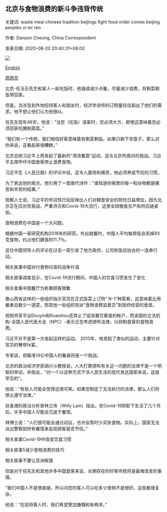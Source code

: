 ## 北京与食物浪费的新斗争违背传统

关键词: waste meal chinese tradition beijings fight food order comes beijing peoples xi mr ren

作者: Danson Cheong, China Correspondent

发表日期: 2020-08-20 20:40:31+08:00

![](https://www.straitstimes.com/sites/default/files/styles/x_large/public/articles/2020/08/20/tl-wastage-r-200820.jpg?itok=IBc1YirA)

[English](Beijing%27s%20new%20fight%20against%20food%20waste%20comes%20up%20against%20tradition.md)

[原网页](https://www.straitstimes.com/asia/east-asia/beijings-new-fight-against-food-waste-comes-up-against-tradition)

北京-任玉石先生和家人一起吃饭时，他强调减少点餐，尽量减少浪费，将剩菜剩饭带回家。

但是，当涉及到外地招待客人和朋友时，经济学讲师的订购量往往超出了他们的需求。他不想让他们认为他很st。

任先生现年46岁。他说：“当您（吃饭）请客时，您必须大方，即使这意味着您必须回家吃腌制蔬菜。”

“我们有一个传统，我们相信好客意味着有剩菜剩饭。如果只剩下空盘子，那么对你来说，这看起来很糟糕。”

北京总统习近平上周发起了最新的“清洁餐盘”运动，这与北京所面对的挑战。习近平主席呼吁中国食客停止浪费食物。

习近平在《人民日报》的评论中说，这令人震惊和痛苦，他必须养成节俭的习惯。

为了表达他的观点，他引用了一首唐代诗作：“谁知道你碗里的每一粒谷物都是痛苦和辛劳的结果。”

观察人士说，习近平的号召性行动反映出人们对粮食安全的担忧日益增加，因为北京正在应对贸易战，严重洪灾和Covid-19大流行，这使全球粮食生产和供应链紧张。

食物浪费在中国是一个大问题。

根据中国一家研究机构2018年的研究，外出就餐时，中国人平均每顿饭会丢掉93克食物，约占他们膳食的11.7％。

这位中国领导人的评论在过去一周引发了地方政府，公司和饭店协会的一连串行动。

相关故事中国对付食物垃圾的战争升温

相关故事调查显示，在Covid-19流行期间，中国人的饮食习惯发生了变化

相关故事中国餐厅为称重顾客致歉

像山西省这样的一些组织指示官员在正式饭菜上订购“ N-1”种菜肴，这意味着比用餐者总数少一道菜，而其他一些组织则派“食物浪费监督员”到政府经营的食堂。

视频共享平台Douyin和Kuaishou还禁止了促进暴饮暴食的帐户，而该国的立法机构-全国人民代表大会（NPC）-表示正在考虑颁布法律，以抑制食客的食物浪费。

习近平并不是第一次发起这样的运动。 2013年，他发起了类似的运动，主要针对官员的奢侈fe宴。

专家说，但瞄准14亿中国人的餐桌将是一个挑战。

北京的政治经济学家胡兴斗教授说，人大打算颁布有关这一问题的法律不是一个明智的举动，并指出，“对一个以这种方式干涉人民生活的现代发达国家来说，这是罕见的”。

他说：“有些人可能会觉得这很可笑。如果您制定了无法执行的法律，那么人们将停止遵守法律。”

驻香港的政治分析家林立伟（Willy Lam）指出，在Covid-19阴影下生活了几个月后，许多中国人可能会沉迷于餐馆。

林博士说：“人们很可能会通过动议，也许会暂时少买些食物。实际上，国家无法派出警察到所有餐馆来监视顾客是否节俭。”

相关故事Covid-19中改变饮食习惯

相关故事5减少食物浪费的技巧

相关故事不要让亚洲挨饿

但是对于任先生和其他许多中国食客来说，长期存在的好客传统将是最难改变的事情。

“我们中国人不是很直接，所以问您的客人可以吃多少食物不是很好。这些都很复杂。

他说：“在招待客人时，我们希望更加慷慨和有秩序。”